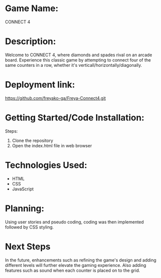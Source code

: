 # Game Name:

CONNECT 4

# Description:

Welcome to CONNECT 4, where diamonds and spades rival on an arcade board. Experience this classic game by attempting to connect four of the same counters in a row, whether it's verticall/horizontally/diagonally. 


# Deployment link:

https://github.com/freyako-ga/Freya-Connect4.git


# Getting Started/Code Installation:

Steps:
1. Clone the repository
2. Open the index.html file in web browser


# Technologies Used:

- HTML
- CSS
- JavaScript


# Planning:

Using user stories and pseudo coding, coding was then implemented followed by CSS styling.


# Next Steps

In the future, enhancements such as refining the game's design and adding different levels will further elevate the gaming experience. Also adding features such as sound when each counter is placed on to the grid.
